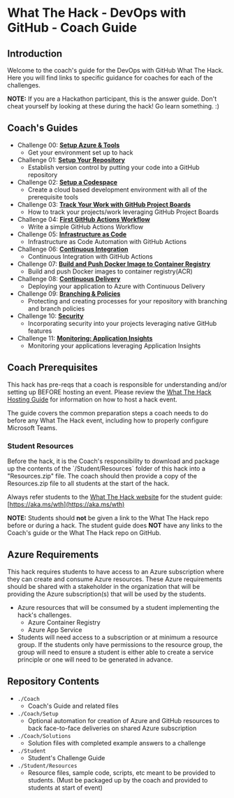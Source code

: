 # What The Hack - DevOps with GitHub - Coach Guide

## Introduction
Welcome to the coach's guide for the DevOps with GitHub What The Hack. Here you will find links to specific guidance for coaches for each of the challenges.


**NOTE:** If you are a Hackathon participant, this is the answer guide. Don't cheat yourself by looking at these during the hack! Go learn something. :)

## Coach's Guides
- Challenge 00: **[Setup Azure & Tools](./Solution-00.md)**
	- Get your environment set up to hack
- Challenge 01: **[Setup Your Repository](./Solution-01.md)**
	- Establish version control by putting your code into a GitHub repository
- Challenge 02: **[Setup a Codespace](./Solution-02.md)**
	- Create a cloud based development environment with all of the prerequisite tools 
- Challenge 03: **[Track Your Work with GitHub Project Boards](./Solution-03.md)**
	 - How to track your projects/work leveraging GitHub Project Boards
- Challenge 04: **[First GitHub Actions Workflow](./Solution-04.md)**
	 - Write a simple GitHub Actions Workflow
- Challenge 05: **[Infrastructure as Code](./Solution-05.md)**
	 - Infrastructure as Code Automation with GitHub Actions
- Challenge 06: **[Continuous Integration](./Solution-06.md)**
	 - Continuous Integration with GitHub Actions
- Challenge 07: **[Build and Push Docker Image to Container Registry](./Solution-07.md)**
	 - Build and push Docker images to container registry(ACR)
- Challenge 08: **[Continuous Delivery](./Solution-08.md)**
	 - Deploying your application to Azure with Continuous Delivery
- Challenge 09: **[Branching & Policies](./Solution-09.md)**
	 - Protecting and creating processes for your repository with branching and branch policies
- Challenge 10: **[Security](./Solution-10.md)**
	 - Incorporating security into your projects leveraging native GitHub features
- Challenge 11: **[Monitoring: Application Insights](./Solution-11.md)**
	 - Monitoring your applications leveraging Application Insights

## Coach Prerequisites 

This hack has pre-reqs that a coach is responsible for understanding and/or setting up BEFORE hosting an event. Please review the [What The Hack Hosting Guide](https://aka.ms/wthhost) for information on how to host a hack event.

The guide covers the common preparation steps a coach needs to do before any What The Hack event, including how to properly configure Microsoft Teams.

### Student Resources

Before the hack, it is the Coach's responsibility to download and package up the contents of the \`/Student/Resources\` folder of this hack into a "Resources.zip" file. The coach should then provide a copy of the Resources.zip file to all students at the start of the hack.

Always refer students to the [What The Hack website](https://aka.ms/wth) for the student guide: [https://aka.ms/wth](https://aka.ms/wth)

**NOTE:** Students should **not** be given a link to the What The Hack repo before or during a hack. The student guide does **NOT** have any links to the Coach's guide or the What The Hack repo on GitHub.  


## Azure Requirements

This hack requires students to have access to an Azure subscription where they can create and consume Azure resources. These Azure requirements should be shared with a stakeholder in the organization that will be providing the Azure subscription(s) that will be used by the students.

- Azure resources that will be consumed by a student implementing the hack's challenges.
	- Azure Container Registry
	- Azure App Service
- Students will need access to a subscription or at minimum a resource group.  If the students only have permissions to the resource group, the group will need to ensure a student is either able to create a service principle or one will need to be generated in advance.

## Repository Contents

- `./Coach`
  - Coach's Guide and related files
- `./Coach/Setup`
  - Optional automation for creation of Azure and GitHub resources to back face-to-face deliveries on shared Azure subscription
- `./Coach/Solutions`
  - Solution files with completed example answers to a challenge
- `./Student`
  - Student's Challenge Guide
- `./Student/Resources`
  - Resource files, sample code, scripts, etc meant to be provided to students. (Must be packaged up by the coach and provided to students at start of event)
